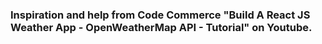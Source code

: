 ### Inspiration and help from Code Commerce "Build A React JS Weather App - OpenWeatherMap API - Tutorial" on Youtube. 
 
